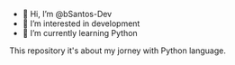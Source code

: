 - 👋 Hi, I’m @bSantos-Dev
- 👀 I’m interested in development
- 🌱 I’m currently learning Python

This repository it's about my jorney with Python language.

<!---
bSantos-Dev/bSantos-Dev is a ✨ special ✨ repository because its `README.md` (this file) appears on your GitHub profile.
You can click the Preview link to take a look at your changes.
--->
